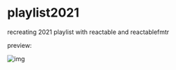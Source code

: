# playlist2021
recreating 2021 playlist with reactable and reactablefmtr


preview:


![img](https://user-images.githubusercontent.com/3278367/147008740-5042ad97-3b57-4445-8c53-c4f48125b33a.png)
